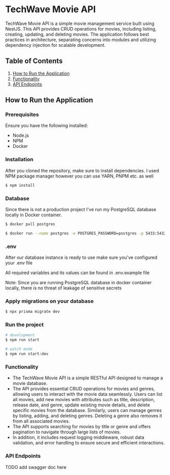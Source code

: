 # TechWave Movie API

TechWave Movie API is a simple movie management service built using NestJS. This API provides CRUD operations for movies, including listing, creating, updating, and deleting movies. The application follows best practices in architecture, separating concerns into modules and utilizing dependency injection for scalable development.

## Table of Contents

1. [How to Run the Application](#how-to-run-the-application)
2. [Functionality](#functionality)
3. [API Endpoints](#api-endpoints)

## How to Run the Application

### Prerequisites

Ensure you have the following installed:

- Node.js
- NPM
- Docker

### Installation

After you cloned the repository, make sure to install dependencies. I used NPM package manager however you can use YARN, PNPM etc. as well

```bash
$ npm install
```

### Database

Since there is not a production project I've run my PostgreSQL database locally in Docker container.

```bash
$ docker pull postgres

$ docker run --name postgres -e POSTGRES_PASSWORD=postgres -p 5433:5432 -d postgres
```

### .env

After our database instance is ready to use make sure you've configured your .env file

All required variables and its values can be found in .env.example file

Note: Since you are running PostgreSQL database in docker container locally, there is no threat of leakage of sensitive secrets

### Apply migrations on your database

```bash
$ npx prisma migrate dev
```

### Run the project

```bash
# development
$ npm run start

# watch mode
$ npm run start:dev

```

### Functionality

- The TechWave Movie API is a simple RESTful API designed to manage a movie database.
- The API provides essential CRUD operations for movies and genres, allowing users to interact with the movie data seamlessly. Users can list all movies, add new movies with attributes such as title, description, release date, and genre, update existing movie details, and delete specific movies from the database. Similarly, users can manage genres by listing, adding, and deleting genres. Deleting a genre also removes it from all associated movies.
- The API supports searching for movies by title or genre and offers pagination to navigate through large lists of movies.
- In addition, it includes request logging middleware, robust data validation, and error handling to ensure secure and efficient interactions.

### API Endpoints

TODO add swagger doc here
